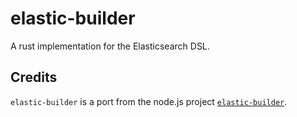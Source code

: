 # elastic-builder
A rust implementation for the Elasticsearch DSL.

## Credits

`elastic-builder` is a port from the node.js project [`elastic-builder`](https://github.com/sudo-suhas/elastic-builder).
